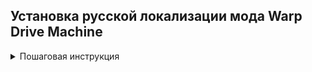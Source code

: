 ## Установка русской локализации мода Warp Drive Machine

<details>
<summary>Пошаговая инструкция</summary>

1. **Установите мод**  
   Скачайте и установите мод `Warp Drive Machine` как обычно.

2. **Откройте папку локалей мода**  
   Например:
   
C:\Program Files (x86)\Factorio\data\Warp-Drive-Machine\locale

4. **Создайте папку для русского языка**  
Внутри `locale` создайте папку `ru`:

C:\Program Files (x86)\Factorio\data\Warp-Drive-Machine\locale\ru

5. **Скопируйте конфиг локализации**  
Скачайте архив с конфигом из релизов репозитория:  
[Скачать конфиг 1.0](https://github.com/valorwing/-Warp-Drive-Machine-Ru-locale/releases/tag/1.0)  

Извлеките `config.cfg` и положите в созданную папку `ru`:  

C:\Program Files (x86)\Factorio\data\Warp-Drive-Machine\locale\ru\config.cfg

5. **Перезапустите Factorio**  
После перезапуска игра автоматически подхватит русскую локализацию для мода.

</details>
